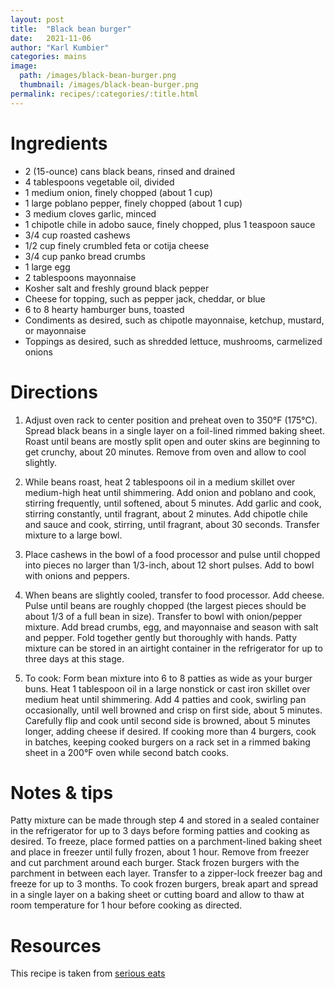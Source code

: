 ```yaml
---
layout: post
title:  "Black bean burger"
date:   2021-11-06
author: "Karl Kumbier"
categories: mains
image:
  path: /images/black-bean-burger.png
  thumbnail: /images/black-bean-burger.png
permalink: recipes/:categories/:title.html
---
```


# Ingredients
* 2 (15-ounce) cans black beans, rinsed and drained
* 4 tablespoons vegetable oil, divided
* 1 medium onion, finely chopped (about 1 cup)
* 1 large poblano pepper, finely chopped (about 1 cup)
* 3 medium cloves garlic, minced
* 1 chipotle chile in adobo sauce, finely chopped, plus 1 teaspoon sauce
* 3/4 cup roasted cashews
* 1/2 cup finely crumbled feta or cotija cheese
* 3/4 cup panko bread crumbs
* 1 large egg
* 2 tablespoons mayonnaise
* Kosher salt and freshly ground black pepper
* Cheese for topping, such as pepper jack, cheddar, or blue
* 6 to 8 hearty hamburger buns, toasted
* Condiments as desired, such as chipotle mayonnaise, ketchup, mustard, or mayonnaise
* Toppings as desired, such as shredded lettuce, mushrooms, carmelized onions

# Directions
1. Adjust oven rack to center position and preheat oven to 350°F (175°C). Spread
   black beans in a single layer on a foil-lined rimmed baking sheet. Roast
until beans are mostly split open and outer skins are beginning to get crunchy,
about 20 minutes. Remove from oven and allow to cool slightly.

2. While beans roast, heat 2 tablespoons oil in a medium skillet over
   medium-high heat until shimmering. Add onion and poblano and cook, stirring
frequently, until softened, about 5 minutes. Add garlic and cook, stirring
constantly, until fragrant, about 2 minutes. Add chipotle chile and sauce and
cook, stirring, until fragrant, about 30 seconds. Transfer mixture to a large
bowl.  

3. Place cashews in the bowl of a food processor and pulse until chopped into
   pieces no larger than 1/3-inch, about 12 short pulses. Add to bowl with
onions and peppers.

4. When beans are slightly cooled, transfer to food processor. Add cheese. Pulse
   until beans are roughly chopped (the largest pieces should be about 1/3 of a
full bean in size). Transfer to bowl with onion/pepper mixture. Add bread
crumbs, egg, and mayonnaise and season with salt and pepper. Fold together
gently but thoroughly with hands. Patty mixture can be stored in an airtight
container in the refrigerator for up to three days at this stage.

5. To cook: Form bean mixture into 6 to 8 patties as wide as your burger buns.
   Heat 1 tablespoon oil in a large nonstick or cast iron skillet over medium
heat until shimmering. Add 4 patties and cook, swirling pan occasionally, until
well browned and crisp on first side, about 5 minutes. Carefully flip and cook
until second side is browned, about 5 minutes longer, adding cheese if desired.
If cooking more than 4 burgers, cook in batches, keeping cooked burgers on a
rack set in a rimmed baking sheet in a 200°F oven while second batch cooks.

# Notes & tips
Patty mixture can be made through step 4 and stored in a sealed container in the
refrigerator for up to 3 days before forming patties and cooking as desired. To
freeze, place formed patties on a parchment-lined baking sheet and place in
freezer until fully frozen, about 1 hour. Remove from freezer and cut parchment
around each burger. Stack frozen burgers with the parchment in between each
layer. Transfer to a zipper-lock freezer bag and freeze for up to 3 months. To
cook frozen burgers, break apart and spread in a single layer on a baking sheet
or cutting board and allow to thaw at room temperature for 1 hour before cooking
as directed.  

# Resources
This recipe is taken from [serious
eats](https://www.seriouseats.com/the-best-black-bean-burger-recipe)
